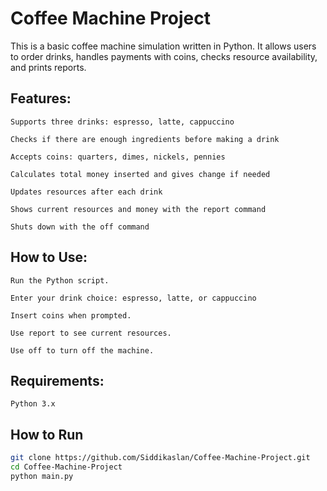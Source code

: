 # Coffee Machine Project

This is a basic coffee machine simulation written in Python. It allows users to order drinks, handles payments with coins, checks resource availability, and prints reports.

## Features:

    Supports three drinks: espresso, latte, cappuccino

    Checks if there are enough ingredients before making a drink

    Accepts coins: quarters, dimes, nickels, pennies

    Calculates total money inserted and gives change if needed

    Updates resources after each drink

    Shows current resources and money with the report command

    Shuts down with the off command

## How to Use:

    Run the Python script.

    Enter your drink choice: espresso, latte, or cappuccino

    Insert coins when prompted.

    Use report to see current resources.

    Use off to turn off the machine.

## Requirements:

    Python 3.x

## How to Run
```bash
git clone https://github.com/Siddikaslan/Coffee-Machine-Project.git
cd Coffee-Machine-Project
python main.py
```
